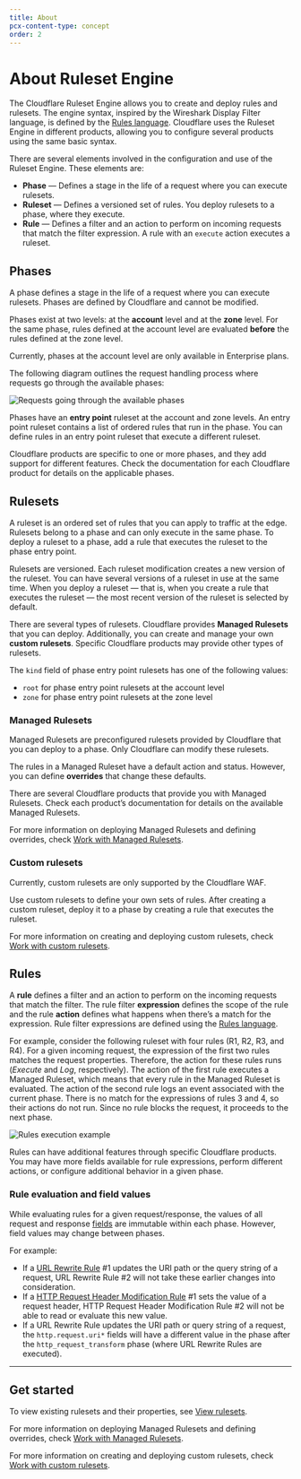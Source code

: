 ```yaml
---
title: About
pcx-content-type: concept
order: 2
---
```


# About Ruleset Engine

The Cloudflare Ruleset Engine allows you to create and deploy rules and rulesets. The engine syntax, inspired by the Wireshark Display Filter language, is defined by the [Rules language](/rules-language). Cloudflare uses the Ruleset Engine in different products, allowing you to configure several products using the same basic syntax.

There are several elements involved in the configuration and use of the Ruleset Engine. These elements are:

* **Phase** — Defines a stage in the life of a request where you can execute rulesets.
* **Ruleset** — Defines a versioned set of rules. You deploy rulesets to a phase, where they execute.
* **Rule** — Defines a filter and an action to perform on incoming requests that match the filter expression. A rule with an `execute` action executes a ruleset.

## Phases

A phase defines a stage in the life of a request where you can execute rulesets. Phases are defined by Cloudflare and cannot be modified.

Phases exist at two levels: at the **account** level and at the **zone** level. For the same phase, rules defined at the account level are evaluated **before** the rules defined at the zone level.

<Aside type="note">

Currently, phases at the account level are only available in Enterprise plans.

</Aside>

The following diagram outlines the request handling process where requests go through the available phases:

![Requests going through the available phases](./images/rulesets-phases.png)

Phases have an **entry point** ruleset at the account and zone levels. An entry point ruleset contains a list of ordered rules that run in the phase. You can define rules in an entry point ruleset that execute a different ruleset.

Cloudflare products are specific to one or more phases, and they add support for different features. Check the documentation for each Cloudflare product for details on the applicable phases.

## Rulesets

A ruleset is an ordered set of rules that you can apply to traffic at the edge. Rulesets belong to a phase and can only execute in the same phase. To deploy a ruleset to a phase, add a rule that executes the ruleset to the phase entry point.

Rulesets are versioned. Each ruleset modification creates a new version of the ruleset. You can have several versions of a ruleset in use at the same time. When you deploy a ruleset — that is, when you create a rule that executes the ruleset — the most recent version of the ruleset is selected by default.

There are several types of rulesets. Cloudflare provides **Managed Rulesets** that you can deploy. Additionally, you can create and manage your own **custom rulesets**. Specific Cloudflare products may provide other types of rulesets.

<Aside type="note" header="Note">

The `kind` field of phase entry point rulesets has one of the following values:

* `root` for phase entry point rulesets at the account level
* `zone` for phase entry point rulesets at the zone level

</Aside>

### Managed Rulesets

Managed Rulesets are preconfigured rulesets provided by Cloudflare that you can deploy to a phase. Only Cloudflare can modify these rulesets.

The rules in a Managed Ruleset have a default action and status. However, you can define **overrides** that change these defaults.

There are several Cloudflare products that provide you with Managed Rulesets. Check each product’s documentation for details on the available Managed Rulesets.

For more information on deploying Managed Rulesets and defining overrides, check [Work with Managed Rulesets](/managed-rulesets).

### Custom rulesets

<Aside type="warning" header="Important">

Currently, custom rulesets are only supported by the Cloudflare WAF.

</Aside>

Use custom rulesets to define your own sets of rules. After creating a custom ruleset, deploy it to a phase by creating a rule that executes the ruleset.

For more information on creating and deploying custom rulesets, check [Work with custom rulesets](/custom-rulesets).

## Rules

A **rule** defines a filter and an action to perform on the incoming requests that match the filter. The rule filter **expression** defines the scope of the rule and the rule **action** defines what happens when there’s a match for the expression. Rule filter expressions are defined using the [Rules language](/rules-language).

For example, consider the following ruleset with four rules (R1, R2, R3, and R4). For a given incoming request, the expression of the first two rules matches the request properties. Therefore, the action for these rules runs (_Execute_ and _Log_, respectively). The action of the first rule executes a Managed Ruleset, which means that every rule in the Managed Ruleset is evaluated. The action of the second rule logs an event associated with the current phase. There is no match for the expressions of rules 3 and 4, so their actions do not run. Since no rule blocks the request, it proceeds to the next phase.

![Rules execution example](./images/rulesets-rules-example.png)

Rules can have additional features through specific Cloudflare products. You may have more fields available for rule expressions, perform different actions, or configure additional behavior in a given phase.

### Rule evaluation and field values

While evaluating rules for a given request/response, the values of all request and response [fields](/rules-language/fields) are immutable within each phase. However, field values may change between phases.

For example:
* If a [URL Rewrite Rule](https://developers.cloudflare.com/rules/transform/url-rewrite) #1 updates the URI path or the query string of a request, URL Rewrite Rule #2 will not take these earlier changes into consideration.
* If a [HTTP Request Header Modification Rule](https://developers.cloudflare.com/rules/transform/request-header-modification) #1 sets the value of a request header, HTTP Request Header Modification Rule #2 will not be able to read or evaluate this new value.
* If a URL Rewrite Rule updates the URI path or query string of a request, the `http.request.uri*` fields will have a different value in the phase after the `http_request_transform` phase (where URL Rewrite Rules are executed).

---

## Get started

To view existing rulesets and their properties, see [View rulesets](/basic-operations/view-rulesets).

For more information on deploying Managed Rulesets and defining overrides, check [Work with Managed Rulesets](/managed-rulesets).

For more information on creating and deploying custom rulesets, check [Work with custom rulesets](/custom-rulesets).

